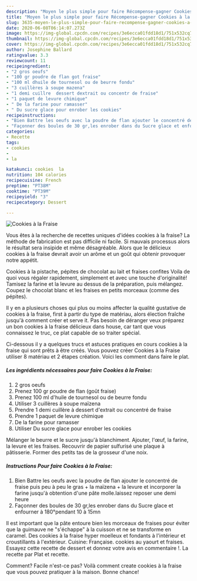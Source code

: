 ```yaml
---
description: "Moyen le plus simple pour faire Récompense-gagner Cookies à la Fraise"
title: "Moyen le plus simple pour faire Récompense-gagner Cookies à la Fraise"
slug: 3635-moyen-le-plus-simple-pour-faire-recompense-gagner-cookies-a-la-fraise
date: 2020-06-08T06:14:07.273Z
image: https://img-global.cpcdn.com/recipes/3e6ecca01fdd18d1/751x532cq70/cookies-a-la-fraise-photo-principale-de-la-recette.jpg
thumbnail: https://img-global.cpcdn.com/recipes/3e6ecca01fdd18d1/751x532cq70/cookies-a-la-fraise-photo-principale-de-la-recette.jpg
cover: https://img-global.cpcdn.com/recipes/3e6ecca01fdd18d1/751x532cq70/cookies-a-la-fraise-photo-principale-de-la-recette.jpg
author: Josephine Ballard
ratingvalue: 3.3
reviewcount: 11
recipeingredient:
- "2 gros oeufs"
- "100 gr poudre de flan got fraise"
- "100 ml dhuile de tournesol ou de beurre fondu"
- "3 cuillères à soupe mazena"
- "1 demi cuillre  dessert dextrait ou concentr de fraise"
- "1 paquet de levure chimique"
- " De la farine pour ramasser"
- " Du sucre glace pour enrober les cookies"
recipeinstructions:
- "Bien Battre les oeufs avec la poudre de flan ajouter le concentré de fraise puis peu à peu le gras + la maïzena + la levure et incorporer la farine jusqu&#39;à obtention d&#39;une pâte molle.laissez reposer une demi heure"
- "Façonner des boules de 30 gr,les enrober dans du Sucre glace et enfourner à 180°pendant 10 à 15mn"
categories:
- Recette
tags:
- cookies
- 
- la

katakunci: cookies  la 
nutrition: 104 calories
recipecuisine: French
preptime: "PT38M"
cooktime: "PT39M"
recipeyield: "3"
recipecategory: Dessert

---
```



![Cookies à la Fraise](https://img-global.cpcdn.com/recipes/3e6ecca01fdd18d1/751x532cq70/cookies-a-la-fraise-photo-principale-de-la-recette.jpg)

Vous êtes à la recherche de recettes uniques d'idées cookies à la fraise? La méthode de fabrication est pas difficile ni facile. Si mauvais processus alors le résultat sera insipide et même désagréable. Alors que le délicieux cookies à la fraise devrait avoir un arôme et un goût qui obtenir provoquer notre appétit.

Cookies à la pistache, pépites de chocolat au lait et fraises confites Voila de quoi vous régaler rapidement, simplement et avec une touche d&#39;originalité! Tamisez la farine et la levure au dessus de la préparation, puis mélangez. Coupez le chocolat blanc et les fraises en petits morceaux (comme des pépites).

Il y en a plusieurs choses qui plus ou moins affecter la qualité gustative de cookies à la fraise, first à partir du type de matériau, alors élection fraîche jusqu'à comment créer et serve it. Pas besoin de déranger veux préparez un bon cookies à la fraise délicieux dans house, car tant que vous connaissez le truc, ce plat capable de so traiter spécial.


Ci-dessous il y a quelques trucs et astuces pratiques en cours cookies à la fraise qui sont prêts à être créés. Vous pouvez créer Cookies à la Fraise utiliser 8 matériau et 2 étapes création. Voici les comment dans faire le plat.

<!--inarticleads1-->

##### Les ingrédients nécessaires pour faire Cookies à la Fraise:

1.  2 gros oeufs
1. Prenez 100 gr poudre de flan (goût fraise)
1. Prenez 100 ml d&#39;huile de tournesol ou de beurre fondu
1. Utiliser 3 cuillères à soupe maïzena
1. Prendre 1 demi cuillère à dessert d&#39;extrait ou concentré de fraise
1. Prendre 1 paquet de levure chimique
1.   De la farine pour ramasser
1. Utiliser  Du sucre glace pour enrober les cookies


Mélanger le beurre et le sucre jusqu&#39;à blanchiment. Ajouter, l&#39;œuf, la farine, la levure et les fraises. Recouvrir de papier sulfurisé une plaque à pâtisserie. Former des petits tas de la grosseur d&#39;une noix. 

<!--inarticleads2-->

##### Instructions Pour faire Cookies à la Fraise:

1. Bien Battre les oeufs avec la poudre de flan ajouter le concentré de fraise puis peu à peu le gras + la maïzena + la levure et incorporer la farine jusqu&#39;à obtention d&#39;une pâte molle.laissez reposer une demi heure
1. Façonner des boules de 30 gr,les enrober dans du Sucre glace et enfourner à 180°pendant 10 à 15mn


Il est important que la pâte entoure bien les morceaux de fraises pour éviter que la guimauve ne &#34;s&#39;échappe&#34; à la cuisson et ne se transforme en caramel. Des cookies à la fraise hyper moelleux et fondants à l&#39;intérieur et croustillants à l&#39;extérieur. Cuisine: Française. cookies au yaourt et fraises. Essayez cette recette de dessert et donnez votre avis en commentaire !. La recette par Plat et recette. 


Comment? Facile n'est-ce pas? Voilà comment create cookies à la fraise que vous pouvez pratiquer à la maison. Bonne chance!
